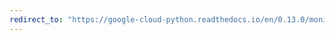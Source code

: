 ```yaml
---
redirect_to: "https://google-cloud-python.readthedocs.io/en/0.13.0/monitoring-timeseries.html"
---
```

